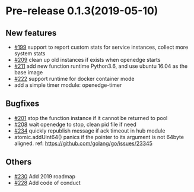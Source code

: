 # Pre-release 0.1.3(2019-05-10)

## New features

- [#199](https://github.com/baidu/openedge/issues/199) support to report custom stats for service instances, collect more system stats
- [#209](https://github.com/baidu/openedge/issues/209) clean up old instances if exists when openedge starts
- [#211](https://github.com/baidu/openedge/issues/211) add new function runtime Python3.6, and use ubuntu 16.04 as the base image
- [#222](https://github.com/baidu/openedge/issues/222) support runtime for docker container mode
- add a simple timer module: openedge-timer

## Bugfixes

- [#201](https://github.com/baidu/openedge/issues/201) stop the function instance if it cannot be returned to pool
- [#208](https://github.com/baidu/openedge/issues/208) wait openedge to stop, clean pid file if need
- [#234](https://github.com/baidu/openedge/issues/234) quickly republish message if ack timeout in hub module
- atomic.addUint64() panics if the pointer to its argument is not 64byte aligned. ref: https://github.com/golang/go/issues/23345

## Others

- [#230](https://github.com/baidu/openedge/issues/230) Add 2019 roadmap
- [#228](https://github.com/baidu/openedge/issues/228) Add code of conduct